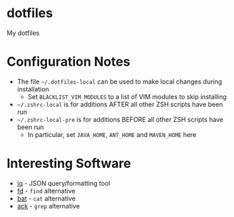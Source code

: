 dotfiles
========

My dotfiles

# Configuration Notes #

 * The file `~/.dotfiles-local` can be used to make local changes during installation
   * Set `BLACKLIST_VIM_MODULES` to a list of VIM modules to skip installing
 * `~/.zshrc-local` is for additions AFTER all other ZSH scripts have been run
 * `~/.zshrc-local-pre` is for additions BEFORE all other ZSH scripts have been run
   * In particular, set `JAVA_HOME`, `ANT_HOME` and `MAVEN_HOME` here

# Interesting Software #

* [jq](https://stedolan.github.io/jq/) - JSON query/formatting tool
* [fd](https://github.com/sharkdp/fd) - `find` alternative
* [bat](https://github.com/sharkdp/bat) - `cat` alternative
* [ack](https://beyondgrep.com/) - `grep` alternative

